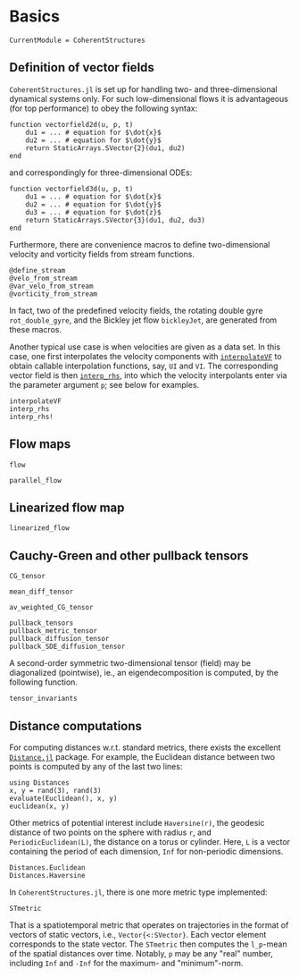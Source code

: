 # Basics

```@meta
CurrentModule = CoherentStructures
```
## Definition of vector fields

`CoherentStructures.jl` is set up for handling two- and three-dimensional dynamical
systems only. For such low-dimensional flows it is advantageous (for top
performance) to obey the following syntax:
```
function vectorfield2d(u, p, t)
    du1 = ... # equation for $\dot{x}$
    du2 = ... # equation for $\dot{y}$
    return StaticArrays.SVector{2}(du1, du2)
end
```
and correspondingly for three-dimensional ODEs:
```
function vectorfield3d(u, p, t)
    du1 = ... # equation for $\dot{x}$
    du2 = ... # equation for $\dot{y}$
    du3 = ... # equation for $\dot{z}$
    return StaticArrays.SVector{3}(du1, du2, du3)
end
```
Furthermore, there are convenience macros to define two-dimensional velocity
and vorticity fields from stream functions.
```@docs
@define_stream
@velo_from_stream
@var_velo_from_stream
@vorticity_from_stream
```
In fact, two of the predefined velocity fields, the rotating double gyre
`rot_double_gyre`, and the Bickley jet flow `bickleyJet`, are generated from
these macros.

Another typical use case is when velocities are given as a data set. In this
case, one first interpolates the velocity components with [`interpolateVF`](@ref)
to obtain callable interpolation functions, say, `UI` and `VI`. The corresponding
vector field is then [`interp_rhs`](@ref), into which the velocity interpolants
enter via the parameter argument `p`; see below for examples.

```@docs
interpolateVF
interp_rhs
interp_rhs!
```

## Flow maps

```@docs
flow
```

```@docs
parallel_flow
```

## Linearized flow map

```@docs
linearized_flow
```

## Cauchy-Green and other pullback tensors

```@docs
CG_tensor
```

```@docs
mean_diff_tensor
```

```@docs
av_weighted_CG_tensor
```

```@docs
pullback_tensors
pullback_metric_tensor
pullback_diffusion_tensor
pullback_SDE_diffusion_tensor
```
A second-order symmetric two-dimensional tensor (field) may be diagonalized
(pointwise), ie., an eigendecomposition is computed, by the following function.

```@docs
tensor_invariants
```

## Distance computations

For computing distances w.r.t. standard metrics, there exists the excellent
[`Distance.jl`](https://github.com/JuliaStats/Distances.jl) package. For example,
the Euclidean distance between two points is computed by any of the last two lines:
```
using Distances
x, y = rand(3), rand(3)
evaluate(Euclidean(), x, y)
euclidean(x, y)
```
Other metrics of potential interest include `Haversine(r)`, the geodesic
distance of two points on the sphere with radius `r`, and `PeriodicEuclidean(L)`,
the distance on a torus or cylinder. Here, `L` is a vector containing the period
of each dimension, `Inf` for non-periodic dimensions.
```@docs
Distances.Euclidean
Distances.Haversine
```
<!-- to be included once tagged: Distances.PeriodicEuclidean -->
In `CoherentStructures.jl`, there is one more metric type implemented:
```@docs
STmetric
```
That is a spatiotemporal metric that operates on trajectories in the format of
vectors of static vectors, i.e., `Vector{<:SVector}`. Each vector element
corresponds to the state vector. The `STmetric` then computes the ``l_p``-mean of
the spatial distances over time. Notably, `p` may be any "real" number, including
`Inf` and `-Inf` for the maximum- and "minimum"-norm.
